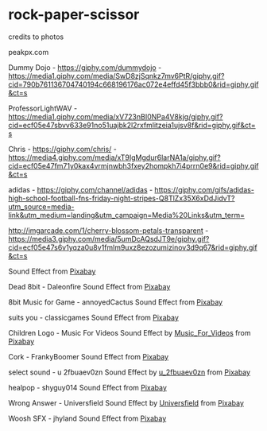 # rock-paper-scissor

credits to photos

peakpx.com

Dummy Dojo - https://giphy.com/dummydojo - https://media1.giphy.com/media/SwD8zjSqnkz7mv6PtR/giphy.gif?cid=790b761136704740194c668196176ac072e4effd45f3bbb0&rid=giphy.gif&ct=s


ProfessorLightWAV - https://media1.giphy.com/media/xV723nBI0NPa4V8kjg/giphy.gif?cid=ecf05e47sbvv633e91no51uajbk2l2rxfmlitzeia1ujsv8f&rid=giphy.gif&ct=s

Chris - https://giphy.com/chris/ - https://media4.giphy.com/media/xT9IgMgdur6larNA1a/giphy.gif?cid=ecf05e47fm71y0kax4vrmjnwbh3fxey2hompkh7i4prrn0e9&rid=giphy.gif&ct=s

adidas - https://giphy.com/channel/adidas - https://giphy.com/gifs/adidas-high-school-football-fns-friday-night-stripes-Q8TlZx35X6xDdJidvT?utm_source=media-link&utm_medium=landing&utm_campaign=Media%20Links&utm_term=


http://imgarcade.com/1/cherry-blossom-petals-transparent -
https://media3.giphy.com/media/5umDcAQsdJT9e/giphy.gif?cid=ecf05e47s6v1yqza0u8v1fmlm9uxz8ezozumizinov3d9q67&rid=giphy.gif&ct=s



Sound Effect from <a href="https://pixabay.com/sound-effects/?utm_source=link-attribution&amp;utm_medium=referral&amp;utm_campaign=music&amp;utm_content=17882">Pixabay</a>


Dead 8bit - Daleonfire
Sound Effect from <a href="https://pixabay.com/?utm_source=link-attribution&amp;utm_medium=referral&amp;utm_campaign=music&amp;utm_content=41400">Pixabay</a>


8bit Music for Game - annoyedCactus
Sound Effect from <a href="https://pixabay.com/?utm_source=link-attribution&amp;utm_medium=referral&amp;utm_campaign=music&amp;utm_content=68698">Pixabay</a>


suits you - classicgames
Sound Effect from <a href="https://pixabay.com/?utm_source=link-attribution&amp;utm_medium=referral&amp;utm_campaign=music&amp;utm_content=69233">Pixabay</a>

Children Logo - Music For Videos
Sound Effect by <a href="https://pixabay.com/users/music_for_videos-26992513/?utm_source=link-attribution&amp;utm_medium=referral&amp;utm_campaign=music&amp;utm_content=116101">Music_For_Videos</a> from <a href="https://pixabay.com//?utm_source=link-attribution&amp;utm_medium=referral&amp;utm_campaign=music&amp;utm_content=116101">Pixabay</a>

Cork - FrankyBoomer
Sound Effect from <a href="https://pixabay.com/?utm_source=link-attribution&amp;utm_medium=referral&amp;utm_campaign=music&amp;utm_content=85200">Pixabay</a>


select sound - u 2fbuaev0zn
Sound Effect by <a href="https://pixabay.com/users/u_2fbuaev0zn-30247713/?utm_source=link-attribution&amp;utm_medium=referral&amp;utm_campaign=music&amp;utm_content=121244">u_2fbuaev0zn</a> from <a href="https://pixabay.com//?utm_source=link-attribution&amp;utm_medium=referral&amp;utm_campaign=music&amp;utm_content=121244">Pixabay</a>


healpop - shyguy014
Sound Effect from <a href="https://pixabay.com/?utm_source=link-attribution&amp;utm_medium=referral&amp;utm_campaign=music&amp;utm_content=46004">Pixabay</a>

Wrong Answer - Universfield
Sound Effect by <a href="https://pixabay.com/users/universfield-28281460/?utm_source=link-attribution&amp;utm_medium=referral&amp;utm_campaign=music&amp;utm_content=126515">Universfield</a> from <a href="https://pixabay.com/sound-effects//?utm_source=link-attribution&amp;utm_medium=referral&amp;utm_campaign=music&amp;utm_content=126515">Pixabay</a>

Woosh SFX - jhyland
Sound Effect from <a href="https://pixabay.com/?utm_source=link-attribution&amp;utm_medium=referral&amp;utm_campaign=music&amp;utm_content=95844">Pixabay</a>